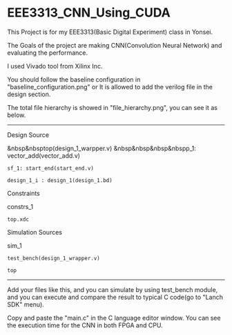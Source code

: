 # EEE3313_CNN_Using_CUDA



This Project is for my EEE3313(Basic Digital Experiment) class in Yonsei.

The Goals of the project are making CNN(Convolution Neural Network) and evaluating the performance.

I used Vivado tool from Xilinx Inc.

You should follow the baseline configuration in "baseline_configuration.png" or It is allowed to add the verilog file in the design section.

The total file hierarchy is showed in "file_hierarchy.png", you can see it as below.

--------------------------------------------------------------------------------

Design Source

&nbsp&nbsptop(design_1_warpper.v)
&nbsp&nbsp&nbsp&nbspp_1: vector_add(vector_add.v)
    
    sf_1: start_end(start_end.v)
    
    design_1_i : design_1(design_1.bd)
    
Constraints

  constrs_1
  
    top.xdc
   
Simulation Sources

  sim_1
  
    test_bench(design_1_wrapper.v)
    
    top
    
--------------------------------------------------------------------------------
      
 Add your files like this, and you can simulate by using test_bench module, and you can execute and compare the result to typical C code(go to "Lanch SDK" menu).
 
 Copy and paste the "main.c" in the C language editor window. You can see the execution time for the CNN in both FPGA and CPU.

